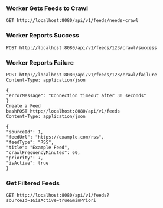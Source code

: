 ### Worker Gets Feeds to Crawl

```GET http://localhost:8080/api/v1/feeds/needs-crawl```

### Worker Reports Success

```POST http://localhost:8080/api/v1/feeds/123/crawl/success```

### Worker Reports Failure

```
POST http://localhost:8080/api/v1/feeds/123/crawl/failure
Content-Type: application/json

{
"errorMessage": "Connection timeout after 30 seconds"
}
Create a Feed
bashPOST http://localhost:8080/api/v1/feeds
Content-Type: application/json

{
"sourceId": 1,
"feedUrl": "https://example.com/rss",
"feedType": "RSS",
"title": "Example Feed",
"crawlFrequencyMinutes": 60,
"priority": 7,
"isActive": true
}
```

### Get Filtered Feeds

```GET http://localhost:8080/api/v1/feeds?sourceId=1&isActive=true&minPriori```